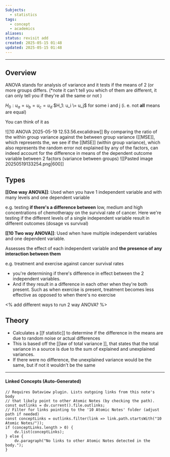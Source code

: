 ```yaml
---
Subjects:
  - statistics
tags:
  - concept
  - academics
aliases: 
status: revisit add
created: 2025-05-15 01:48
updated: 2025-05-15 01:48
---
```

---
## Overview 
ANOVA stands for analysis of variance and it tests if the means of 2 (or more groups differs. (*note it can't tell you which of them are different, it can only tell you if they're all the same or not )

$H_0: u_a = u_b = u_c = u_d$
$H_1: u_i \= u_j$ for some i and j (i. e. not **all** means are equal)

You can think of it as

![[10 ANOVA 2025-05-19 12.53.56.excalidraw]]
By comparing the ratio of the within group variance against the between group variance ([[MSE]], which represents the, we see if the [[MSE]] (within group variance), which also represents the random error not explained by any of the factors, can indeed account for the difference in means of the dependent outcome variable between 2 factors (variance between groups)
![[Pasted image 20250519133254.png|600]]
## Types 
**[[One way ANOVA]]**: Used when you have 1 independent variable and with many levels and one dependent variable 

e.g. testing **if there's a difference between** low, medium and high concentrations of chemotherapy on the survival rate of cancer. Here we're testing if the different levels of a single independent variable result in different outcomes (dosage vs survival)

**[[10 Two way ANOVA]]**: Used when have multiple independent variables and one dependent variable. 

Assesses the effect of each independent variable and **the presence of any interaction between them**

e.g. treatment and exercise against cancer survival rates
- you're determining if there's difference in effect between the 2 independent variables. 
- And if they result in a difference in each other when they're both present. Such as when exercise is present, treatment becomes less effective as opposed to when there's no exercise 

<% add different ways to run 2 way ANOVA? %>


## Theory
- Calculates a [[f statistic]] to determine if the difference in the means are due to random noise or actual differences
- This is based off the [[law of total variance ]], that states that the total variance in a source is due to the sum of explained and unexplained variances.
- If there were no difference, the unexplained variance would be the same, but if not it wouldn't be the same 


---
#### Linked Concepts (Auto-Generated)
```dataviewjs
// Requires Dataview plugin. Lists outgoing links from this note's body
// that likely point to other Atomic Notes (by checking the path).
const outlinks = dv.current().file.outlinks;
// Filter for links pointing to the '10 Atomic Notes' folder (adjust path if needed)
const conceptLinks = outlinks.filter(link => link.path.startsWith("10 Atomic Notes/"));
if (conceptLinks.length > 0) {
    dv.list(conceptLinks);
} else {
    dv.paragraph("No links to other Atomic Notes detected in the body.");
}
```



